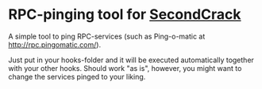 # RPC-pinging tool for [SecondCrack](https://github.com/marcoarment/secondcrack) #

A simple tool to ping RPC-services (such as Ping-o-matic at http://rpc.pingomatic.com/).

Just put in your hooks-folder and it will be executed automatically together with your other hooks. Should work "as is", however, you might want to change the services pinged to your liking.